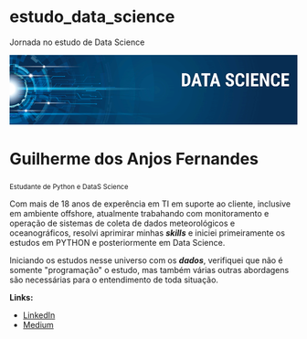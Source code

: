 # estudo_data_science
Jornada no estudo de Data Science

<p align="center">
  <img src="banner.png">
</p>

# Guilherme dos Anjos Fernandes
<sub>Estudante de Python e DataS Science</sub>

Com mais de 18 anos de experência em TI em suporte ao cliente, inclusive em ambiente offshore, atualmente trabahando com monitoramento e operação de sistemas de coleta de dados meteorológicos e oceanográficos, resolvi aprimirar minhas ***skills*** e iniciei primeiramente os estudos em PYTHON e posteriormente em Data Science.

Iniciando os estudos nesse universo com os ***dados***, verifiquei que não é somente "programação" o estudo, mas também várias outras abordagens são necessárias para o entendimento de toda situação.

**Links:**
* [LinkedIn](https://www.linkedin.com/in/guilherme-dos-anjos-fernandes-248438125/)
* [Medium](https://medium.com/@guilhermeanjosfernandes?p=9d1c695b6021)
